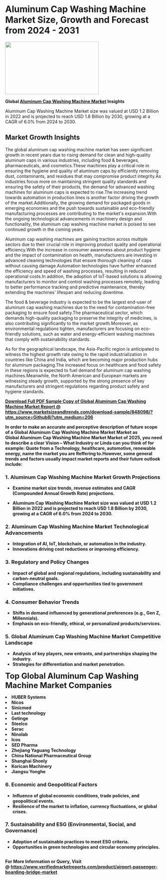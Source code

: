 <H1>Aluminum Cap Washing Machine Market Size, Growth and Forecast from 2024 - 2031</H1><img class="aligncenter size-medium wp-image-584254" src="https://thirdeyenews.in/wp-content/uploads/2024/09/Global-Market-Research-300x168.jpeg" alt="" width="300" height="168" /><p><strong>Global&nbsp;<a href="https://www.marketsizeandtrends.com/download-sample/848098/?utm_source=Github8j?utm_medium=206">Aluminum Cap Washing Machine Market</a> Insights</strong></p><p>Aluminum Cap Washing Machine Market size was valued at USD 1.2 Billion in 2022 and is projected to reach USD 1.8 Billion by 2030, growing at a CAGR of 6.0% from 2024 to 2030.</p><p><h2>Market Growth Insights</h2> <p>The global aluminum cap washing machine market has seen significant growth in recent years due to rising demand for clean and high-quality aluminum caps in various industries, including food & beverages, pharmaceuticals, and cosmetics.These machines play a critical role in ensuring the hygiene and quality of aluminum caps by efficiently removing dust, contaminants, and residues that may compromise product integrity.As industries focus more on maintaining stringent quality standards and ensuring the safety of their products, the demand for advanced washing machines for aluminum caps is expected to rise.The increasing trend towards automation in production lines is another factor driving the growth of the market.Additionally, the growing demand for packaged goods in emerging economies and the push towards sustainable and eco-friendly manufacturing processes are contributing to the market's expansion.With the ongoing technological advancements in machinery design and functionality, the aluminum cap washing machine market is poised to see continued growth in the coming years.</p> <p><strong><a href="#"></a></strong></p> <p>Aluminum cap washing machines are gaining traction across multiple sectors due to their crucial role in improving product quality and operational efficiency.With the increase in consumer awareness about product hygiene and the impact of contamination on health, manufacturers are investing in advanced cleaning technologies that ensure thorough cleaning of caps without causing damage.Automation technologies have further enhanced the efficiency and speed of washing processes, resulting in reduced operational costs.In addition, the adoption of IoT-based solutions is allowing manufacturers to monitor and control washing processes remotely, leading to better performance tracking and predictive maintenance, thereby extending the machines' lifespan and reducing downtime.</p> <p>The food & beverage industry is expected to be the largest end-user of aluminum cap washing machines due to the need for contamination-free packaging to ensure food safety.The pharmaceutical sector, which demands high-quality packaging to preserve the integrity of medicines, is also contributing significantly to the market growth.Moreover, as environmental regulations tighten, manufacturers are focusing on eco-friendly solutions, such as water and energy-efficient washing machines that comply with sustainability standards.</p> <p>As for the geographical landscape, the Asia-Pacific region is anticipated to witness the highest growth rate owing to the rapid industrialization in countries like China and India, which are becoming major production hubs for aluminum packaging.The increased focus on healthcare and food safety in these regions is expected to fuel demand for aluminum cap washing machines.Meanwhile, the North American and European markets are witnessing steady growth, supported by the strong presence of key manufacturers and stringent regulations regarding product safety and hygiene standards.</p> <p><strong><a href="#"></p><p><span class=""><strong>Download Full PDF Sample Copy of Global Aluminum Cap Washing Machine Market Report</strong> @ <a href="https://www.marketsizeandtrends.com/download-sample/848098/?utm_source=Github8j?utm_medium=206" target="_blank">https://www.marketsizeandtrends.com/download-sample/848098/?utm_source=Github8j?utm_medium=206</a></span></p><p>In order to make an accurate and perceptive description of future scope of a Global&nbsp;Aluminum Cap Washing Machine Market Market as Global&nbsp;Aluminum Cap Washing Machine Market Market of 2025, you need to describe a clear Vision &ndash; What Industry or Linda can you think of for example: Quote from a Technology, healthcare, automotive, renewable energy, name the market you are Reffering to.However, some general trends and factors usually impact market reports and their future outlook include:</p><h3>1.&nbsp;<strong>Aluminum Cap Washing Machine Market Growth Projections</strong></h3><ul><li>Examine market size trends, revenue estimates and CAGR (Compounded Annual Growth Rate) projections.</li><li><p>Aluminum Cap Washing Machine Market size was valued at USD 1.2 Billion in 2022 and is projected to reach USD 1.8 Billion by 2030, growing at a CAGR of 6.0% from 2024 to 2030.</p></li></ul><h3>2.&nbsp;<strong>Aluminum Cap Washing Machine Market Technological Advancements</strong></h3><ul><li>Integration of AI, IoT, blockchain, or automation in the industry.</li><li>Innovations driving cost reductions or improving efficiency.</li></ul><h3>3.&nbsp;<strong>Regulatory and Policy Changes</strong></h3><ul><li>Impact of global and regional regulations, including sustainability and carbon-neutral goals.</li><li>Compliance challenges and opportunities tied to government initiatives.</li></ul><h3>4.&nbsp;<strong>Consumer Behavior Trends</strong></h3><ul><li>Shifts in demand influenced by generational preferences (e.g., Gen Z, Millennials).</li><li>Emphasis on eco-friendly, ethical, or personalized products/services.</li></ul><h3>5.&nbsp;<strong>Global Aluminum Cap Washing Machine Market Competitive Landscape</strong></h3><ul><li>Analysis of key players, new entrants, and partnerships shaping the industry.</li><li>Strategies for differentiation and market penetration.</li></ul><p data-pm-slice="1 1 []"><span style="color: inherit; font-family: inherit; font-size: 25px;">Top Global Aluminum Cap Washing Machine Market Companies</span></p><div class="" data-test-id=""><p><li>HUBER Systems</li><li> Nicos</li><li> Sinicmed</li><li> Last technology</li><li> Getinge</li><li> Steelco</li><li> Serac</li><li> Ninolab</li><li> Icos</li><li> SED Pharma</li><li> Zhejiang Yaguang Technology</li><li> China National Pharmaceutical Group</li><li> Shanghai Shonly</li><li> Korican Machinery</li><li> Jiangsu Yonghe</li></p></div><h3>6.&nbsp;<strong>Economic and Geopolitical Factors</strong></h3><ul><li>Influence of global economic conditions, trade policies, and geopolitical events.</li><li>Resilience of the market to inflation, currency fluctuations, or global crises.</li></ul><h3>7.&nbsp;<strong>Sustainability and ESG (Environmental, Social, and Governance)</strong></h3><ul><li>Adoption of sustainable practices to meet ESG criteria.</li><li>Opportunities in green technologies and circular economy principles.</li></ul><h2><strong style="font-size: 14px;">For More Information or Query, Visit @&nbsp;</strong><a style="background-color: #ffffff; font-size: 14px;" href="https://www.marketsizeandtrends.com/report/aluminum-cap-washing-machine-market/" target="_blank">https://www.verifiedmarketreports.com/product/airport-passenger-boarding-bridge-market</a></h2>